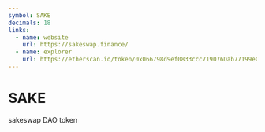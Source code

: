 ```yaml
---
symbol: SAKE
decimals: 18
links:
  - name: website
    url: https://sakeswap.finance/
  - name: explorer
    url: https://etherscan.io/token/0x066798d9ef0833ccc719076Dab77199eCbd178b0
---
```


# SAKE

sakeswap DAO token
